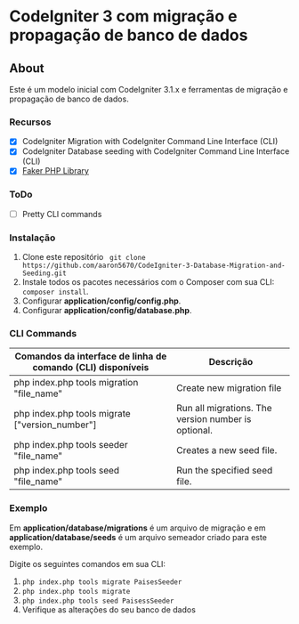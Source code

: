 # CodeIgniter 3 com migração e propagação de banco de dados
## About
Este é um modelo inicial com CodeIgniter 3.1.x e ferramentas de migração e propagação de banco de dados.

### Recursos
- [x] CodeIgniter Migration with CodeIgniter Command Line Interface (CLI)
- [x] CodeIgniter Database seeding with CodeIgniter Command Line Interface (CLI)
- [x] [Faker PHP Library](https://github.com/fzaninotto/Faker)

### ToDo
- [ ] Pretty CLI commands

### Instalação
1. Clone este repositório
`` git clone https://github.com/aaron5670/CodeIgniter-3-Database-Migration-and-Seeding.git``
2. Instale todos os pacotes necessários com o Composer com sua CLI: `` composer install``.
3. Configurar **application/config/config.php**.
4. Configurar **application/config/database.php**.


### CLI Commands
| Comandos da interface de linha de comando (CLI) disponíveis | Descrição                                       |
|-----------------------------------------------------------------|-----------------------------------------------------|
| php index.php tools migration "file_name"                       | Create new migration file                           |
| php index.php tools migrate ["version_number"]                  | Run all migrations. The version number is optional. |
| php index.php tools seeder "file_name"                          | Creates a new seed file.                            |
| php index.php tools seed "file_name"                            | Run the specified seed file.                        |

### Exemplo
Em **application/database/migrations** é um arquivo de migração e em **application/database/seeds** é um arquivo semeador criado para este exemplo.

Digite os seguintes comandos em sua CLI:
1. ``php index.php tools migrate PaisesSeeder``
2. ``php index.php tools migrate``
3. ``php index.php tools seed PaisessSeeder``
4. Verifique as alterações do seu banco de dados
